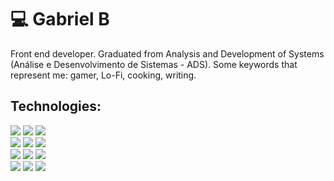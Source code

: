 <div align="left">
	<h1>💻 Gabriel B</h1>
	<p>Front end developer. Graduated from Analysis and Development of Systems (Análise e Desenvolvimento de Sistemas - ADS). Some keywords that represent me: gamer, Lo-Fi, cooking, writing.</p>
	<h2>Technologies:</h2>
	<img src="https://img.shields.io/badge/Markdown-000?style=for-the-badge&logo=markdown"> 
 	<img src="https://img.shields.io/badge/HTML5-E34F26?style=for-the-badge&logo=html5&logoColor=white"> 
	<img src="https://img.shields.io/badge/CSS3-1572B6?style=for-the-badge&logo=css3&logoColor=white">
 	<br>
	<img src="https://img.shields.io/badge/PHP-777BB4?style=for-the-badge&logo=php&logoColor=white">  
 	<img src="https://img.shields.io/badge/JavaScript-F7DF1E?style=for-the-badge&logo=javascript&logoColor=black">
	<img src="https://img.shields.io/badge/React-20232A?style=for-the-badge&logo=react&logoColor=61DAFB">  
 	<br>
	<img src="https://img.shields.io/badge/-boostrap-0D1117?style=for-the-badge&logo=bootstrap&labelColor=0D1117">  
 	<img src="https://img.shields.io/badge/MySQL-00000F?style=for-the-badge&logo=mysql&logoColor=white">
	<img src="https://img.shields.io/badge/Linux-000?style=for-the-badge&logo=linux&logoColor=FCC624">  
 	<br>
	<img src="https://img.shields.io/badge/Windows-000?style=for-the-badge&logo=windows&logoColor=2CA5E0">
	<img src="https://img.shields.io/badge/GIT-E44C30?style=for-the-badge&logo=git&logoColor=white">  
 	<img src="https://img.shields.io/badge/Vscode-007ACC?style=for-the-badge&logo=visual-studio-code&logoColor=white">
</div>
